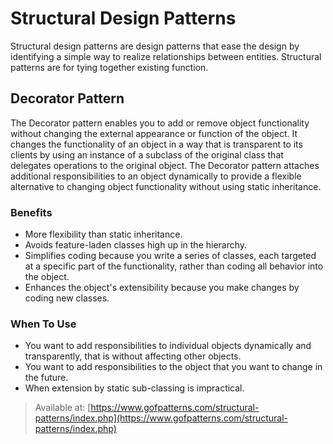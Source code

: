 # Structural Design Patterns

Structural design patterns are design patterns that ease the design by
identifying a simple way to realize relationships between entities. Structural
patterns are for tying together existing function.

## Decorator Pattern

The Decorator pattern enables you to add or remove object functionality without
changing the external appearance or function of the object. It changes the
functionality of an object in a way that is transparent to its clients by using
an instance of a subclass of the original class that delegates operations to the
original object. The Decorator pattern attaches additional responsibilities to
an object dynamically to provide a flexible alternative to changing object
functionality without using static inheritance.

### Benefits

* More flexibility than static inheritance.
* Avoids feature-laden classes high up in the hierarchy.
* Simplifies coding because you write a series of classes, each targeted at a
specific part of the functionality, rather than coding all behavior into the
object.
* Enhances the object's extensibility because you make changes by coding new
classes.

### When To Use

* You want to add responsibilities to individual objects dynamically and
transparently, that is without affecting other objects.
* You want to add responsibilities to the object that you want to change in the
future.
* When extension by static sub-classing is impractical.

> Available at:
[https://www.gofpatterns.com/structural-patterns/index.php](https://www.gofpatterns.com/structural-patterns/index.php)
